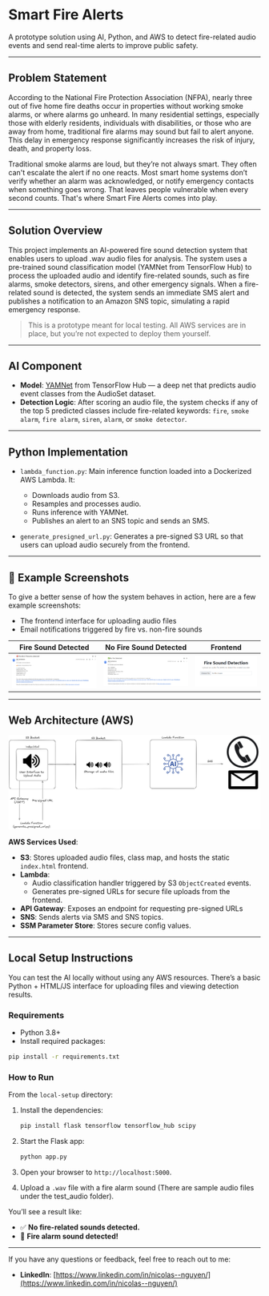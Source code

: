 # Smart Fire Alerts

A prototype solution using AI, Python, and AWS to detect fire-related audio events and send real-time alerts to improve public safety.

---

## Problem Statement

According to the National Fire Protection Association (NFPA), nearly three out of five home fire deaths occur in properties without working smoke alarms, or where alarms go unheard. In many residential settings, especially those with elderly residents, individuals with disabilities, or those who are away from home, traditional fire alarms may sound but fail to alert anyone. This delay in emergency response significantly increases the risk of injury, death, and property loss.

Traditional smoke alarms are loud, but they’re not always smart. They often can't escalate the alert if no one reacts. Most smart home systems don’t verify whether an alarm was acknowledged, or notify emergency contacts when something goes wrong. That leaves people vulnerable when every second counts. That's where Smart Fire Alerts comes into play.

---

## Solution Overview

This project implements an AI-powered fire sound detection system that enables users to upload .wav audio files for analysis. The system uses a pre-trained sound classification model (YAMNet from TensorFlow Hub) to process the uploaded audio and identify fire-related sounds, such as fire alarms, smoke detectors, sirens, and other emergency signals. When a fire-related sound is detected, the system sends an immediate SMS alert and publishes a notification to an Amazon SNS topic, simulating a rapid emergency response.

> This is a prototype meant for local testing. All AWS services are in place, but you’re not expected to deploy them yourself.

---

## AI Component

- **Model**: [YAMNet](https://tfhub.dev/google/yamnet/1) from TensorFlow Hub — a deep net that predicts audio event classes from the AudioSet dataset.
- **Detection Logic**: After scoring an audio file, the system checks if any of the top 5 predicted classes include fire-related keywords: `fire`, `smoke alarm`, `fire alarm`, `siren`, `alarm`, or `smoke detector`.

---

## Python Implementation

- `lambda_function.py`: Main inference function loaded into a Dockerized AWS Lambda. It:
  - Downloads audio from S3.
  - Resamples and processes audio.
  - Runs inference with YAMNet.
  - Publishes an alert to an SNS topic and sends an SMS.

- `generate_presigned_url.py`: Generates a pre-signed S3 URL so that users can upload audio securely from the frontend.

---

## 📸 Example Screenshots

To give a better sense of how the system behaves in action, here are a few example screenshots:

- The frontend interface for uploading audio files
- Email notifications triggered by fire vs. non-fire sounds

| Fire Sound Detected | No Fire Sound Detected | Frontend |
|:-------------------:|:----------------------:|:--------:|
| ![Fire Sound Detected Email](Fire-Sound%20Detected%20Email%20Notification.png) | ![No Fire Sound Detected Email](No%20Fire-Sound%20Detected%20Email%20Notification.png) | ![Frontend](Frontend.PNG) |

---

## Web Architecture (AWS)

![Architecture](architecture.png)

**AWS Services Used**:
- **S3**: Stores uploaded audio files, class map, and hosts the static `index.html` frontend.
- **Lambda**: 
  - Audio classification handler triggered by S3 `ObjectCreated` events.
  - Generates pre-signed URLs for secure file uploads from the frontend.
- **API Gateway**: Exposes an endpoint for requesting pre-signed URLs
- **SNS**: Sends alerts via SMS and SNS topics.
- **SSM Parameter Store**: Stores secure config values.


---

## Local Setup Instructions

You can test the AI locally without using any AWS resources. There’s a basic Python + HTML/JS interface for uploading files and viewing detection results.

### Requirements

- Python 3.8+
- Install required packages:

```bash
pip install -r requirements.txt
```

### How to Run

From the `local-setup` directory:

1. Install the dependencies:

    ```bash
    pip install flask tensorflow tensorflow_hub scipy
    ```

2. Start the Flask app:

    ```bash
    python app.py
    ```

3. Open your browser to `http://localhost:5000`.

4. Upload a `.wav` file with a fire alarm sound (There are sample audio files under the test_audio folder).

You’ll see a result like:

- ✅ **No fire-related sounds detected.**
- 🚨 **Fire alarm sound detected!**

---

If you have any questions or feedback, feel free to reach out to me:

- **LinkedIn**: [https://www.linkedin.com/in/nicolas--nguyen/](https://www.linkedin.com/in/nicolas--nguyen/)
